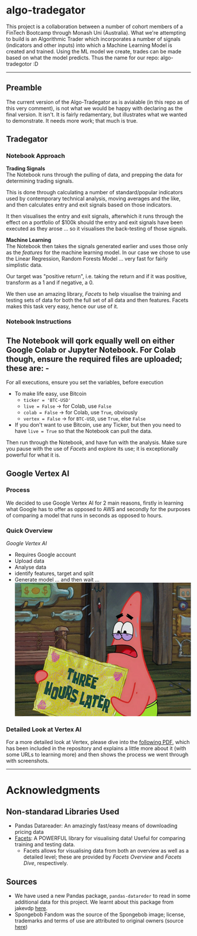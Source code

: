 # algo-tradegator

This project is a collaboration between a number of cohort members of a FinTech Bootcamp through Monash Uni (Australia).  What we're attempting to build is an Algorithmic Trader which incorporates a number of signals (indicators and other inputs) into which a Machine Learning Model is created and trained.  Using the ML model we create, trades can be made based on what the model predicts.  Thus the name for our repo: algo-tradegotor :D

---

## Preamble

The current version of the Algo-Tradegator as is avialable (in this repo as of this very comment), is not what we would be happy with declaring as the final version.  It isn't. It is fairly redamentary, but illustrates what we wanted to demonstrate.  It needs more work; that much is true.

## Tradegator

### Notebook Approach

**Trading Signals**  
The Notebook runs through the pulling of data, and prepping the data for determining trading signals.  

This is done through calculating a number of standard/popular indicators used by contemporary technical analysis, moving averages and the like, and then calculates entry and exit signals based on those indicators.

It then visualises the entry and exit signals, afterwhich it runs through the effect on a portfolio of $100k should the entry and exit signals have been executed as they arose ... so it visualises the back-testing of those signals. 

**Machine Learning**  
The Notebook then takes the signals generated earlier and uses those only as the *features* for the machine learning model. In our case we chose to use the Linear Regression, Random Forests Model ... very fast for fairly simplistic data.  

Our target was "positive return", i.e. taking the return and if it was positive, transform as a 1 and if negative, a 0.

We then use an amazing library, *Facets* to help visualise the training and testing sets of data for both the full set of all data and then features.  Facets makes this task very easy, hence our use of it.

### Notebook Instructions

The Notebook will qork equally well on either Google Colab or Jupyter Notebook.  For Colab though, ensure the required files are uploaded; these are: -
- 

For all executions, ensure you set the variables, before execution
- To make life easy, use Bitcoin 
  - `ticker = 'BTC-USD'`
  - `live = False`    -> for Colab, use `False`
  - `colab = False`   -> for Colab, use `True`, obviously
  - `vertex = False`  -> for `BTC-USD`, use `True`, else `False`
- If you don't want to use Bitcoin, use any Ticker, but then you need to have `live = True` so that the Notebook can pull the data.

Then run through the Notebook, and have fun with the analysis.  Make sure you pause with the use of *Facets* and explore its use; it is exceptionally powerful for what it is.

## Google Vertex AI  

### Process  

We decided to use Google Vertex AI for 2 main reasons, firstly in learning what Google has to offer as opposed to AWS and secondly for the purposes of comparing a model that runs in seconds as opposed to hours.

### Quick Overview

*Google Vertex AI*
- Requires Google account
- Upload data
- Analyse data
- identify features, target and split
- Generate model
... and then wait ...  
  ![Oops, image not available](./Images/spoungebob_3_hours_later.png "And wait ...")  

### Detailed Look at Vertex AI  

For a more detailed look at Vertex, please dive into the [following PDF](./Resources/Google-Vertex-Summary-and-Walkthrough.pdf), which has been included in the repository and explains a little more about it (with some URLs to learning more) and then shows the process we went through with screenshots.

---
# Acknowledgments
## Non-standarad Libraries Used
- Pandas Datareader:  An amazingly fast/easy means of downloading pricing data
- [Facets](https://pair-code.github.io/facets/): A POWERFUL library for visualising data!  Useful for comparing training and testing data.
  - Facets allows for visualising data from both an overview as well as a detailed level; these are provided by *Facets Overview* and *Facets Dive*, respectively.
## Sources
- We have used a new Pandas package, `pandas-datareder` to read in some additional data for this project.  We learnt about this package from jakevdp [here](https://jakevdp.github.io/PythonDataScienceHandbook/03.11-working-with-time-series.html).
- Spongebob Fandom was the source of the Spongebob image; license, trademarks and terms of use are attributed to original owners (source [here](https://spongebob.fandom.com/wiki/List_of_instances_in_which_the_fourth_wall_is_broken))
